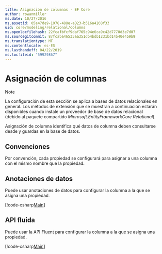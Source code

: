 ```yaml
---
title: Asignación de columnas - EF Core
author: rowanmiller
ms.date: 10/27/2016
ms.assetid: 05a47de9-1078-488e-a823-b516a4208f33
uid: core/modeling/relational/columns
ms.openlocfilehash: 22fcafbfcf9daf765c94e6ca9c42d7770d3e7d07
ms.sourcegitcommit: 87fcaba46535aa351db4bdb1231bd14b40e459b9
ms.translationtype: MT
ms.contentlocale: es-ES
ms.lasthandoff: 04/22/2019
ms.locfileid: "59929867"
---
```

# <a name="column-mapping"></a>Asignación de columnas

> [!NOTE]  
> La configuración de esta sección se aplica a bases de datos relacionales en general. Los métodos de extensión que se muestran a continuación estarán disponibles cuando instale un proveedor de base de datos relacional (debido al paquete compartido *Microsoft.EntityFrameworkCore.Relational*).

Asignación de columna identifica qué datos de columna deben consultarse desde y guardas en la base de datos.

## <a name="conventions"></a>Convenciones

Por convención, cada propiedad se configurará para asignar a una columna con el mismo nombre que la propiedad.

## <a name="data-annotations"></a>Anotaciones de datos

Puede usar anotaciones de datos para configurar la columna a la que se asigna una propiedad.

[!code-csharp[Main](../../../../samples/core/Modeling/DataAnnotations/Samples/Relational/Column.cs?highlight=13)]

## <a name="fluent-api"></a>API fluida

Puede usar la API Fluent para configurar la columna a la que se asigna una propiedad.

[!code-csharp[Main](../../../../samples/core/Modeling/FluentAPI/Samples/Relational/Column.cs?highlight=11-13)]
